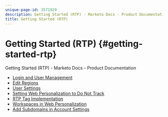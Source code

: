 ```yaml
---
unique-page-id: 3571929
description: Getting Started (RTP) - Marketo Docs - Product Documentation
title: Getting Started (RTP)
---
```


# Getting Started (RTP) {#getting-started-rtp}

Getting Started (RTP) - Marketo Docs - Product Documentation

* [Login and User Management](getting-started-(rtp)/login-and-user-management.md)
* [Edit Regions](getting-started-(rtp)/edit-regions.md)
* [User Settings](getting-started-(rtp)/user-settings.md)
* [Setting Web Personalization to Do Not Track](getting-started-(rtp)/setting-web-personalization-to-do-not-track.md)
* [RTP Tag Implementation](getting-started-(rtp)/rtp-tag-implementation.md)
* [Workspaces in Web Personalization](getting-started-(rtp)/workspaces-in-web-personalization.md)
* [Add Subdomains in Account Settings](getting-started-(rtp)/add-subdomains-in-account-settings.md)

